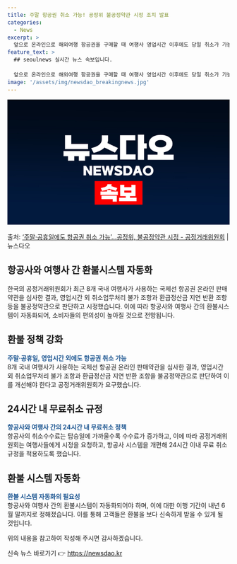 ```yaml
---
title: 주말 항공권 취소 가능! 공정위 불공정약관 시정 조치 발표
categories:
  - News
excerpt: >
  앞으로 온라인으로 해외여행 항공권을 구매할 때 여행사 영업시간 이후에도 당일 취소가 가능해져 수수료 부담이 …
feature_text: >
  ## seoulnews 실시간 뉴스 속보입니다.

  앞으로 온라인으로 해외여행 항공권을 구매할 때 여행사 영업시간 이후에도 당일 취소가 가능해져 수수료 부담이 …
image: '/assets/img/newsdao_breakingnews.jpg'
---
```


![뉴스다오 속보](/assets/img/newsdao_breakingnews.jpg)

<p>출처: <a href="https://newsdao.kr/2774" rel="dofollow">‘주말·공휴일에도 항공권 취소 가능’…공정위, 불공정약관 시정 - 공정거래위원회</a> | 뉴스다오</p>

<h2>항공사와 여행사 간 환불시스템 자동화</h2>

한국의 공정거래위원회가 최근 8개 국내 여행사가 사용하는 국제선 항공권 온라인 판매약관을 심사한 결과, 영업시간 외 취소업무처리 불가 조항과 환급정산금 지연 반환 조항 등을 불공정약관으로 판단하고 시정했습니다. 이에 따라 항공사와 여행사 간의 환불시스템이 자동화되어, 소비자들의 편의성이 높아질 것으로 전망됩니다.

<h2 data-ke-size="size26">환불 정책 강화</h2>

<b><span style="color: #1a5490;">주말·공휴일, 영업시간 외에도 항공권 취소 가능</span></b><br>
8개 국내 여행사가 사용하는 국제선 항공권 온라인 판매약관을 심사한 결과, 영업시간 외 취소업무처리 불가 조항과 환급정산금 지연 반환 조항을 불공정약관으로 판단하여 이를 개선해야 한다고 공정거래위원회가 요구했습니다.

<h2 data-ke-size="size26">24시간 내 무료취소 규정</h2>

<b><span style="color: #1a5490;">항공사와 여행사 간의 24시간 내 무료취소 정책</span></b><br>
항공사의 취소수수료는 탑승일에 가까울수록 수수료가 증가하고, 이에 따라 공정거래위원회는 여행사들에게 시정을 요청하고, 항공사 시스템을 개편해 24시간 이내 무료 취소 규정을 적용하도록 했습니다.

<h2 data-ke-size="size26">환불 시스템 자동화</h2>

<b><span style="color: #1a5490;">환불 시스템 자동화의 필요성</span></b><br>
항공사와 여행사 간의 환불시스템이 자동화되어야 하며, 이에 대한 이행 기간이 내년 6월 말까지로 정해졌습니다. 이를 통해 고객들은 환불을 보다 신속하게 받을 수 있게 될 것입니다.

위의 내용을 참고하여 작성해 주시면 감사하겠습니다. 

신속 뉴스 바로가기 👉 <a href="https://newsdao.kr" rel="dofollow">https://newsdao.kr</a>


